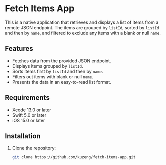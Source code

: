 # Fetch Items App

This is a native application that retrieves and displays a list of items from a remote JSON endpoint. The items are grouped by `listId`, sorted by `listId` and then by `name`, and filtered to exclude any items with a blank or null `name`.

## Features

- Fetches data from the provided JSON endpoint.
- Displays items grouped by `listId`.
- Sorts items first by `listId` and then by `name`.
- Filters out items with blank or null `name`.
- Presents the data in an easy-to-read list format.

## Requirements

- Xcode 13.0 or later
- Swift 5.0 or later
- iOS 15.0 or later

## Installation

1. Clone the repository:
   ```bash
   git clone https://github.com/kuzeng/fetch-items-app.git
